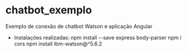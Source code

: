 # chatbot_exemplo
Exemplo de conexão de chatbot Watson e aplicação Angular

- Instalações realizadas:
npm install --save express body-parser
npm i cors
npm install ibm-watson@^5.6.2
